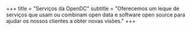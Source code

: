 +++
title = "Serviços da OpenDC"
subtitle = "Oferecemos um leque de serviços que usam ou combinam open data e software open source para ajudar os nossos clientes a obter novas visões."
+++
